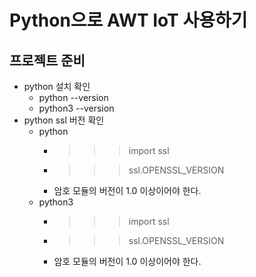 # Python으로 AWT IoT 사용하기

## 프로젝트 준비
- python 설치 확인
  - python --version
  - python3 --version
- python ssl 버전 확인
  - python
    - >>> import ssl
    - >>> ssl.OPENSSL_VERSION
    - 암호 모듈의 버전이 1.0 이상이어야 한다.
  - python3
    - >>> import ssl
    - >>> ssl.OPENSSL_VERSION
    - 암호 모듈의 버전이 1.0 이상이어야 한다.
